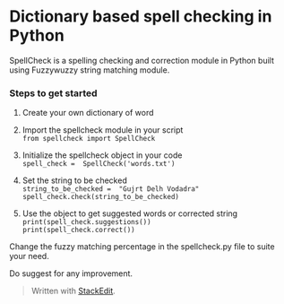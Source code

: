 
# Dictionary based spell checking in Python
SpellCheck is a spelling checking and correction module in Python built using Fuzzywuzzy string matching module.

### Steps to get started

 1. Create your own dictionary of word
 2. Import the spellcheck module in your script  
	`from spellcheck import SpellCheck`
	
 3. Initialize the spellcheck object in your code  
	`spell_check =  SpellCheck('words.txt')`
	
 4. Set the string to be checked  
	`string_to_be_checked =  "Gujrt Delh Vodadra"`  
	`spell_check.check(string_to_be_checked)`
	
 5. Use the object to get suggested words or corrected string  
	`print(spell_check.suggestions())`  
	`print(spell_check.correct())`

Change the fuzzy matching percentage in the spellcheck.py file to suite your need.

Do suggest for any improvement. 

> Written with [StackEdit](https://stackedit.io/).

